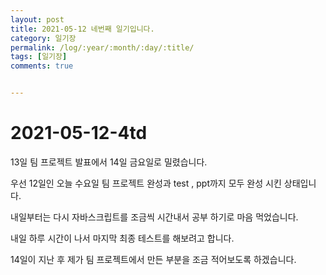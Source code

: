 ```yaml
---
layout: post
title: 2021-05-12 네번째 일기입니다.
category: 일기장
permalink: /log/:year/:month/:day/:title/
tags: [일기장]
comments: true


---
```




# 2021-05-12-4td

13일 팀 프로젝트 발표에서 14일 금요일로 밀렸습니다. 

우선 12일인 오늘 수요일 팀 프로젝트 완성과 test , ppt까지 모두 완성 시킨 상태입니다.

내일부터는 다시 자바스크립트를 조금씩 시간내서 공부 하기로 마음 먹었습니다.

 내일 하루 시간이 나서 마지막 최종 테스트를 해보려고 합니다.

14일이 지난 후 제가 팀 프로젝트에서 만든 부분을 조금 적어보도록 하겠습니다.